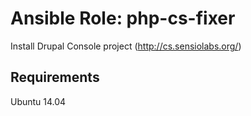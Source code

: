 # Ansible Role: php-cs-fixer

Install Drupal Console project (http://cs.sensiolabs.org/)

## Requirements

Ubuntu 14.04
